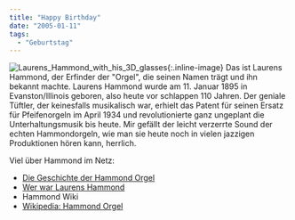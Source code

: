 ```yaml
---
title: "Happy Birthday"
date: "2005-01-11"
tags:
  - "Geburtstag"
---
```


![Laurens_Hammond_with_his_3D_glasses](/images/webpropaganda/Laurens_Hammond_with_his_3D_glasses.jpg){:.inline-image} Das ist Laurens Hammond, der Erfinder der "Orgel", die seinen Namen trägt und ihn bekannt machte. Laurens Hammond wurde am 11. Januar 1895 in Evanston/Illinois geboren, also heute vor schlappen 110 Jahren. Der geniale Tüftler, der keinesfalls musikalisch war, erhielt das Patent für seinen Ersatz für Pfeifenorgeln im April 1934 und revolutionierte ganz ungeplant die Unterhaltungsmusik bis heute. Mir gefällt der leicht verzerrte Sound der echten Hammondorgeln, wie man sie heute noch in vielen jazzigen Produktionen hören kann, herrlich.

Viel über Hammond im Netz:

- [Die Geschichte der Hammond Orgel](http://www.cs.us.es/~perer/publicac/hammond/aleman.html)
- [Wer war Laurens Hammond](http://www.hammond-times.ch/geschichte_main.htm)
- Hammond Wiki
- [Wikipedia: Hammond Orgel](http://de.wikipedia.org/wiki/Hammond-Orgel)
